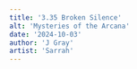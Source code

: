 ```yaml
---
title: '3.35 Broken Silence'
alt: 'Mysteries of the Arcana'
date: '2024-10-03'
author: 'J Gray'
artist: 'Sarrah'
---
```

